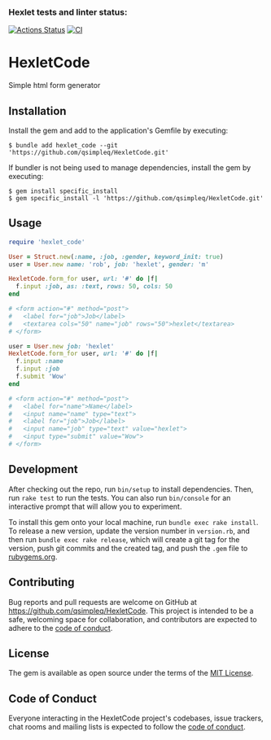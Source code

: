 ### Hexlet tests and linter status:
[![Actions Status](https://github.com/qsimpleq/HexletCode/workflows/hexlet-check/badge.svg)](https://github.com/qsimpleq/HexletCode/actions)
[![CI](https://github.com/qsimpleq/HexletCode/actions/workflows/main.yml/badge.svg)](https://github.com/qsimpleq/HexletCode/actions/workflows/main.yml)

# HexletCode

Simple html form generator

## Installation

Install the gem and add to the application's Gemfile by executing:

    $ bundle add hexlet_code --git 'https://github.com/qsimpleq/HexletCode.git'

If bundler is not being used to manage dependencies, install the gem by executing:

    $ gem install specific_install 
    $ gem specific_install -l 'https://github.com/qsimpleq/HexletCode.git'

## Usage

```ruby
require 'hexlet_code'

User = Struct.new(:name, :job, :gender, keyword_init: true)
user = User.new name: 'rob', job: 'hexlet', gender: 'm'

HexletCode.form_for user, url: '#' do |f|
  f.input :job, as: :text, rows: 50, cols: 50
end

# <form action="#" method="post">
#   <label for="job">Job</label>
#   <textarea cols="50" name="job" rows="50">hexlet</textarea>
# </form>

user = User.new job: 'hexlet'
HexletCode.form_for user, url: '#' do |f|
  f.input :name
  f.input :job
  f.submit 'Wow'
end

# <form action="#" method="post">
#   <label for="name">Name</label>
#   <input name="name" type="text">
#   <label for="job">Job</label>
#   <input name="job" type="text" value="hexlet">
#   <input type="submit" value="Wow">
# </form>

```

## Development

After checking out the repo, run `bin/setup` to install dependencies. Then, run `rake test` to run the tests. You can also run `bin/console` for an interactive prompt that will allow you to experiment.

To install this gem onto your local machine, run `bundle exec rake install`. To release a new version, update the version number in `version.rb`, and then run `bundle exec rake release`, which will create a git tag for the version, push git commits and the created tag, and push the `.gem` file to [rubygems.org](https://rubygems.org).

## Contributing

Bug reports and pull requests are welcome on GitHub at https://github.com/qsimpleq/HexletCode. This project is intended to be a safe, welcoming space for collaboration, and contributors are expected to adhere to the [code of conduct](https://github.com/qsimpleq/HexletCode/blob/main/CODE_OF_CONDUCT.md).

## License

The gem is available as open source under the terms of the [MIT License](https://opensource.org/licenses/MIT).

## Code of Conduct

Everyone interacting in the HexletCode project's codebases, issue trackers, chat rooms and mailing lists is expected to follow the [code of conduct](https://github.com/qsimpleq/HexletCode/blob/main/CODE_OF_CONDUCT.md).
